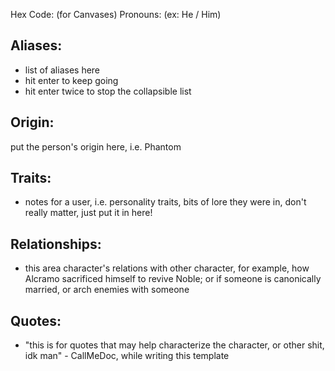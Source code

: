Hex Code: (for Canvases)
Pronouns: (ex: He / Him)

## Aliases:
 - list of aliases here
 - hit enter to keep going
 - hit enter twice to stop the collapsible list
 
## Origin: 
put the person's origin here, i.e. Phantom

## Traits:
- notes for a user, i.e. personality traits, bits of lore they were in, don't really matter, just put it in here!
 
## Relationships:
- this area character's relations with other character, for example, how Alcramo sacrificed himself to revive Noble; or if someone is canonically married, or arch enemies with someone

## Quotes:
- "this is for quotes that may help characterize the character, or other shit, idk man" - CallMeDoc, while writing this template